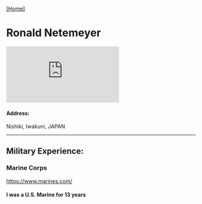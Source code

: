 [[Home]](index.html)

# Ronald Netemeyer

![ME](https://www.facebook.com/photo.php?fbid=270847323031189&l=80d914fe5e)
 
#### Address:  

Nishiki, Iwakuni, JAPAN

---  

## Military Experience:

### Marine Corps  
<https://www.marines.com/>
#### I was a U.S. Marine for 13 years
